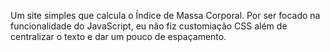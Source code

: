 Um site simples que calcula o Índice de Massa Corporal. Por ser focado na funcionalidade do JavaScript, eu não fiz customiação CSS além de centralizar o texto e dar um pouco de espaçamento.
